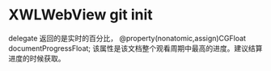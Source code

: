 
# XWLWebView git init
delegate 返回的是实时的百分比，
@property(nonatomic,assign)CGFloat documentProgressFloat; 该属性是该文档整个观看周期中最高的进度。建议结算进度的时候获取。
